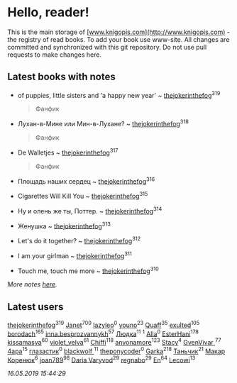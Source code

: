 # Hello, reader!
This is the main storage of [www.knigopis.com](http://www.knigopis.com) - the registry of read books.
To add your book use www-site. All changes are committed and synchronized with this git repository.
Do not use pull requests to make changes here.


## Latest books with notes
* of puppies, little sisters and 'a happy new year' ~ [thejokerinthefog](users/317/317244423-vkontakte)<sup>319</sup>
    > Фанфик

* Лухан-в-Мине или Мин-в-Лухане? ~ [thejokerinthefog](users/317/317244423-vkontakte)<sup>318</sup>
    > Фанфик

* Dе Walletjes ~ [thejokerinthefog](users/317/317244423-vkontakte)<sup>317</sup>
    > Фанфик

* Площадь наших сердец ~ [thejokerinthefog](users/317/317244423-vkontakte)<sup>316</sup>

* Cigarettes Will Kill You ~ [thejokerinthefog](users/317/317244423-vkontakte)<sup>315</sup>

* Ну и олень же ты, Поттер. ~ [thejokerinthefog](users/317/317244423-vkontakte)<sup>314</sup>

* Женушка ~ [thejokerinthefog](users/317/317244423-vkontakte)<sup>313</sup>

* Let's do it together? ~ [thejokerinthefog](users/317/317244423-vkontakte)<sup>312</sup>

* I аm your girlman ~ [thejokerinthefog](users/317/317244423-vkontakte)<sup>311</sup>

* Touch me, touch me more ~ [thejokerinthefog](users/317/317244423-vkontakte)<sup>310</sup>


_More notes [here](latest_books_with_notes.md)._


## Latest users
[thejokerinthefog](users/317/317244423-vkontakte)<sup>319</sup> 
[Janet](users/108/108113656204404967440-google)<sup>700</sup> 
[lazyleo](users/116/116845519572391639637-google)<sup>0</sup> 
[youno](users/302/302928912-vkontakte)<sup>23</sup> 
[Quaff](users/122/12267158-vkontakte)<sup>35</sup> 
[exulted](users/100/100599204551896265722-google)<sup>105</sup> 
[borodach](users/157/15706320-vkontakte)<sup>165</sup> 
[inna.besprozvannykh](users/733/73323849-yandex)<sup>57</sup> 
[Людка](users/111/111038749-vkontakte)<sup>11</sup> 
[](users/114/114792281744850455512-google)<sup>1</sup> 
[Alla](users/103/103352250712959229257-google)<sup>0</sup> 
[EsterHani](users/305/30558181-vkontakte)<sup>178</sup> 
[kissamasya](users/684/68439978-vkontakte)<sup>60</sup> 
[violet_velva](users/116/116961712580551399099-google)<sup>61</sup> 
[Chiffi](users/105/105831994080785626680-google)<sup>118</sup> 
[anvonamore](users/595/5957175-vkontakte)<sup>123</sup> 
[Stacy](users/309/30902475-vkontakte)<sup>4</sup> 
[GvenVivar ](users/158/158266434925901-facebook)<sup>77</sup> 
[4apa](users/117/117392596378069249667-google)<sup>15</sup> 
[глазастик](users/115/115257673890455357280-google)<sup>0</sup> 
[blackwolf ](users/236/236639644-vkontakte)<sup>11</sup> 
[theponycoder](users/195/195144442-vkontakte)<sup>0</sup> 
[Garka](users/115/115753719718250012620-google)<sup>218</sup> 
[Таньчик](users/209/2096581563762610-facebook)<sup>21</sup> 
[Макар Коренюк](users/126/126368737-vkontakte)<sup>6</sup> 
[joan789](users/240/2401650-vkontakte)<sup>98</sup> 
[Daria Varyvod](users/829/829893410524253-facebook)<sup>29</sup> 
[regnabo](users/870/870059322-yandex)<sup>29</sup> 
[En](users/333/333646551-vkontakte)<sup>64</sup> 
[Lecowi](users/521/521873425-vkontakte)<sup>13</sup> 


_16.05.2019 15:44:29_
